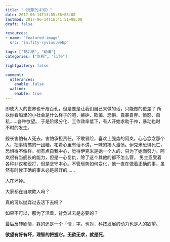 ```yaml
---
title: "《无限的未知》"
date: 2017-06-14T13:05:38+08:00
lastmod: 2017-06-14T16:41:51+08:00
draft: false

resources:
- name: "featured-image"
  src: "inifity-ryvius.webp"

tags: ["观后感", "动漫"]
categories: ["影视", "life"]

lightgallery: false

comment:
  utterances:
    enable: false
  waline:
    enable: true
---
```


即使大人的世界也千疮百孔，但是要是让我们自己来做的话，只能做的更差？
所以你看船里的小社会是什么样子的吧，嫉妒、欺骗、恐惧、自暴自弃、愤怒、自私......各种欲望。
于是阶级分化、工作效率低下，有人开始求助于神，暴动也时不时的发生。

舰长害怕有人死去，害怕承担责任，不敢冒险，喜欢上强势的阿岚，心心念念那个人，把事情搞的一团糟。祐希心里有话不讲，一味的揍人泄愤。伊克米恐惧死亡，恐惧得不像样。梢有点自我中心，觉得伊克米是她一个人的，只为了她而努力。阿岚很有当舰长的能力，但是一心复仇，除了这个其他的都不怎么管。
男主忍受着各种非议和殴打，但是坚守本心。不管局势如何变化，他一直在做着正确的事，虽然有时候正确的事未必是最好的......

人在坏掉。

大家都在自欺欺人吗？

真的可以抛弃过去活下去吗？

如果不可以，那为了活着，背负过去是必要的？

最后反转剧情，靠的还是一个「情」字。也对，科技发展的动力也是人的欲望。

**欲望有好有坏，理智的把握它。无欲无求，就是死**。
